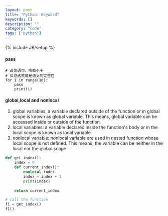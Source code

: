 ```yaml
---
layout: post
title: "Python: Keyword"
keywords: []
description: ""
category: "code"
tags: ["python"]
---
```

{% include JB/setup %}


#### pass

```
# 占位语句，啥都不干
# 保证格式或是语义的完整性
for i in range(10):
    pass
    print(i)
```

#### global,local and nonlocal
1. global variables, a variable declared outside of the function or in global scope is known as global variable. This means, global variable can be
accessed inside or outside of the function.
2. local variables: a variable declared inside the function's body or in the local scope is known as local variable
3. nonlocal variable: nonlocal variable are used in nested function whose local scope is not defined. This means, the variable can be neither in the
local nor the global scope


```python
def get_index():
    index = 0
    def current_index():
        nonlocal index
        index = index + 1
        print(index)
        
    return current_index

# call the function
f1 = get_index()
f1()
```


